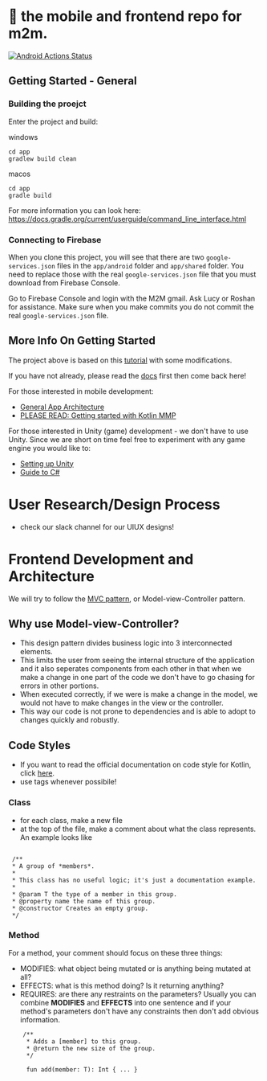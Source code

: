 # 👋 the mobile and frontend repo for m2m. 
[![Android Actions Status](https://github.com/UBC-BEST/frontend-m2m/workflows/Android%20CI/badge.svg)](https://github.com/UBC-BEST/frontend-m2m/actions)

## Getting Started - General 

### Building the proejct
Enter the project and build: 

windows
```
cd app
gradlew build clean
```

macos 
```
cd app
gradle build
```

For more information you can look here: https://docs.gradle.org/current/userguide/command_line_interface.html

### Connecting to Firebase 
When you clone this project, you will see that there are two `google-services.json` files in the `app/android` folder and `app/shared` folder. You need to replace those with the real `google-services.json` file that you must download from Firebase Console.

Go to Firebase Console and login with the M2M gmail. Ask Lucy or Roshan for assistance. Make sure when you make commits you do not commit the real `google-services.json` file.

## More Info On Getting Started 
The project above is based on this [tutorial](https://play.kotlinlang.org/hands-on/Networking%20and%20Data%20Storage%20with%20Kotlin%20Multiplatfrom%20Mobile/09_Creating_the_iOS_application) with some modifications. 

If you have not already, please read the [docs](https://github.com/UBC-BEST/m2m-docs) first then come back here! 

For those interested in mobile development:
- [General App Architecture](https://developer.android.com/jetpack/guide)
- [PLEASE READ: Getting started with Kotlin MMP](https://kotlinlang.org/docs/mobile/create-first-app.html)

For those interested in Unity (game) development - we don't have to use Unity. Since we are short on time feel free to experiment with any game engine you would like to:
- [Setting up Unity](https://medium.com/@razvan_57516/how-to-embed-unity-3d-in-a-native-android-app-5d030673bbf4)
- [Guide to C#](https://learn.unity.com/course/unity-c-survival-guide?_ga=2.63986025.775820160.1603564067-1572617516.1603424551&signup=true)

# User Research/Design Process 
- check our slack channel for our UIUX designs!

# Frontend Development and Architecture 
We will try to follow the [MVC pattern](https://en.wikipedia.org/wiki/Model%E2%80%93view%E2%80%93controller), or Model-view-Controller pattern. 

## Why use Model-view-Controller?
- This design pattern divides business logic into 3 interconnected elements. 
- This limits the user from seeing the internal structure of the application and it also seperates components from each other in that when we make a change in one part of the code we don't have to go chasing for errors in other portions. 
- When executed correctly, if we were is make a change in the model, we would not have to make changes in the view or the controller. 
- This way our code is not prone to dependencies and is able to adopt to changes quickly and robustly. 

## Code Styles 
- If you want to read the official documentation on code style for Kotlin, click [here](https://kotlinlang.org/docs/reference/kotlin-doc.html).
- use tags whenever possibile!

### Class
- for each class, make a new file 
- at the top of the file, make a comment about what the class represents. An example looks like 
```

 /**
 * A group of *members*.
 *
 * This class has no useful logic; it's just a documentation example.
 *
 * @param T the type of a member in this group.
 * @property name the name of this group.
 * @constructor Creates an empty group.
 */
 ```

### Method 
For a method, your comment should focus on these three things:
- MODIFIES: what object being mutated or is anything being mutated at all?
- EFFECTS: what is this method doing? Is it returning anything? 
- REQUIRES: are there any restraints on the parameters?
Usually you can combine **MODIFIES** and **EFFECTS** into one sentence and if your method's parameters don't have any constraints then don't add obvious information. 
```
    /**
     * Adds a [member] to this group.
     * @return the new size of the group.
     */

     fun add(member: T): Int { ... }
